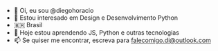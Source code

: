 - 🙂 Oi, eu sou @diegohoracio
- 👀 Estou interesado em Design e Desenvolvimento Python
- 🇧🇷 Brasil
- 🌱 Hoje estou aprendendo JS, Python e outras tecnologias
- 📫 Se quiser me encontrar, escreva para falecomigo.di@outlook.com

<!---
diegohoracio/diegohoracio is a ✨ special ✨ repository because its `README.md` (this file) appears on your GitHub profile.
You can click the Preview link to take a look at your changes.
--->
